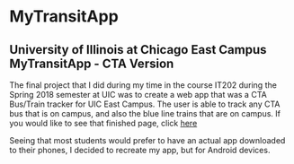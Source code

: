 # MyTransitApp
## University of Illinois at Chicago East Campus MyTransitApp - CTA Version

The final project that I did during my time in the course IT202 during the Spring 2018 semester at UIC was to create a web app that was a CTA Bus/Train tracker for UIC East Campus. The user is able to track any CTA bus that is on campus, and also the blue line trains that are on campus.
If you would like to see that finished page, click [here](https://akhan227.github.io/MyTransitApp-Web/index.html "Link to Active Site") 

Seeing that most students would prefer to have an actual app downloaded to their phones, I decided to recreate my app, but for Android devices.